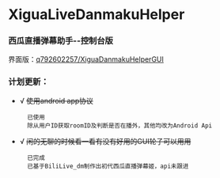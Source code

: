 # XiguaLiveDanmakuHelper
### 西瓜直播弹幕助手--控制台版

界面版：[q792602257/XiguaDanmakuHelperGUI](https://github.com/q792602257/XiguaDanmakuHelperGUI "C# ver")

### 计划更新：
+ √ ~~使用android app协议~~

        已使用
        除从用户ID获取roomID及判断是否在播外，其他均改为Android Api

+ √ ~~闲的无聊的时候看一看有没有好用的GUI轮子可以用用~~

        已完成
        已基于BiliLive_dm制作出初代西瓜直播弹幕姬，api未跟进
